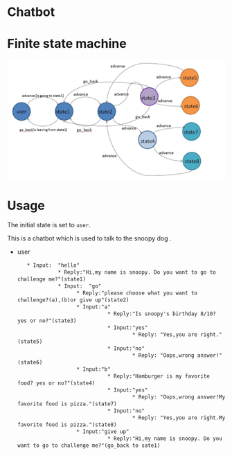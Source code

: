 # Chatbot

# Finite state machine
![Image of fsm](https://github.com/F74046535/Chatbot/blob/master/show_fsm.JPG)

# Usage
The initial state is set to `user`.

This is a chatbot which is used to talk to the snoopy dog .

* user
       
         * Input:  "hello"
                   * Reply:"Hi,my name is snoopy. Do you want to go to challenge me?"(state1)
                   * Input:  "go"
                         * Reply:"please choose what you want to challenge?(a),(b)or give up"(state2)
                         * Input:"a"
                                   * Reply:"Is snoopy's birthday 8/10? yes or no?"(state3)
                                   * Input:"yes"
                                           * Reply: "Yes,you are right."(state5)
                                   * Input:"no"
                                           * Reply: "Oops,wrong answer!"(state6)
                         * Input:"b"
                                   * Reply:"Hamburger is my favorite food? yes or no?"(state4)
                                   * Input:"yes"
                                           * Reply: "Oops,wrong answer!My favorite food is pizza."(state7)
                                   * Input:"no"
                                           * Reply: "Yes,you are right.My favorite food is pizza."(state8)
                         * Input:"give up"
                                   * Reply:"Hi,my name is snoopy. Do you want to go to challenge me?"(go_back to sate1)


                 
              
